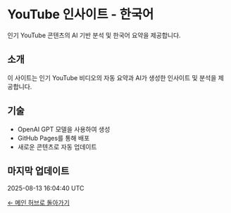 # YouTube 인사이트 - 한국어

인기 YouTube 콘텐츠의 AI 기반 분석 및 한국어 요약을 제공합니다.

## 소개

이 사이트는 인기 YouTube 비디오의 자동 요약과 AI가 생성한 인사이트 및 분석을 제공합니다.

## 기술

- OpenAI GPT 모델을 사용하여 생성
- GitHub Pages를 통해 배포
- 새로운 콘텐츠로 자동 업데이트

## 마지막 업데이트

2025-08-13 16:04:40 UTC

[← 메인 허브로 돌아가기](../)
